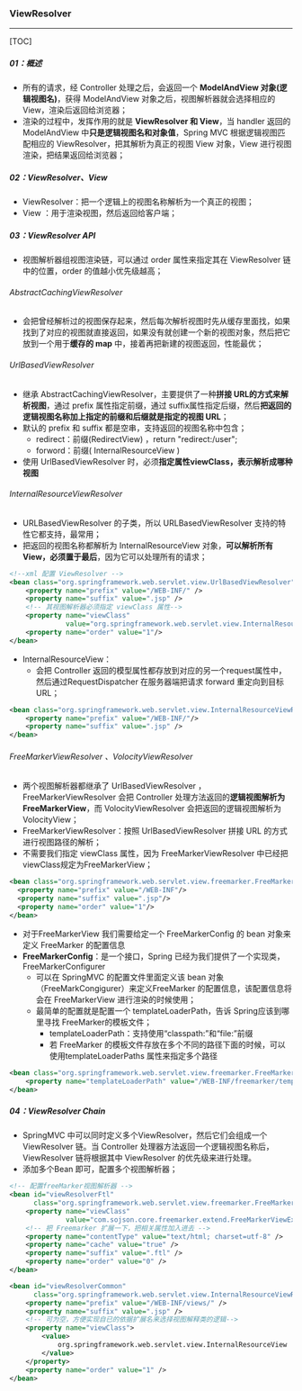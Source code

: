 ### ViewResolver

------

[TOC]

##### 01：概述

- 所有的请求，经 Controller 处理之后，会返回一个 **ModelAndView 对象(逻辑视图名)**，获得 ModelAndView 对象之后，视图解析器就会选择相应的View，渲染后返回给浏览器；
- 渲染的过程中，发挥作用的就是 **ViewResolver 和 View**，当 handler 返回的 ModelAndView 中**只是逻辑视图名和对象值**，Spring MVC 根据逻辑视图匹配相应的 ViewResolver，把其解析为真正的视图 View 对象，View 进行视图渲染，把结果返回给浏览器；

##### 02：ViewResolver、View

- ViewResolver：把一个逻辑上的视图名称解析为一个真正的视图；
- View ：用于渲染视图，然后返回给客户端；

##### 03：ViewResolver API

- 视图解析器组视图渲染链，可以通过 order 属性来指定其在 ViewResolver 链中的位置，order 的值越小优先级越高；

###### AbstractCachingViewResolver

- 会把曾经解析过的视图保存起来，然后每次解析视图时先从缓存里面找，如果找到了对应的视图就直接返回，如果没有就创建一个新的视图对象，然后把它放到一个用于**缓存的 map** 中，接着再把新建的视图返回，性能最优；

###### UrlBasedViewResolver

- 继承 AbstractCachingViewResolver，主要提供了一种**拼接 URL的方式来解析视图**，通过 prefix 属性指定前缀，通过 suffix属性指定后缀，然后**把返回的逻辑视图名称加上指定的前缀和后缀就是指定的视图 URL**；
- 默认的 prefix 和 suffix 都是空串，支持返回的视图名称中包含；
  - redirect：前缀(RedirectView) ，return "redirect:/user"; 
  - forword：前缀( InternalResourceView )
- 使用 UrlBasedViewResolver 时，必须**指定属性viewClass，表示解析成哪种视图**

###### InternalResourceViewResolver

- URLBasedViewResolver 的子类，所以 URLBasedViewResolver 支持的特性它都支持，最常用；
- 把返回的视图名称都解析为 InternalResourceView 对象，**可以解析所有View，必须置于最后**，因为它可以处理所有的请求；

```xml
<!--xml 配置 ViewResolver -->
<bean class="org.springframework.web.servlet.view.UrlBasedViewResolver">
    <property name="prefix" value="/WEB-INF/" />
    <property name="suffix" value=".jsp" />
    <!-- 其视图解析器必须指定 viewClass 属性-->
    <property name="viewClass"
              value="org.springframework.web.servlet.view.InternalResourceView"/>
    <property name="order" value="1"/>
</bean>
```

- InternalResourceView：
  - 会把 Controller 返回的模型属性都存放到对应的另一个request属性中，然后通过RequestDispatcher 在服务器端把请求 forward 重定向到目标 URL；

```xml
<bean class="org.springframework.web.servlet.view.InternalResourceViewResolver">
	<property name="prefix" value="/WEB-INF/"/>
	<property name="suffix" value=".jsp" />
</bean>
```

###### FreeMarkerViewResolver 、VolocityViewResolver

- 两个视图解析器都继承了 UrlBasedViewResolver ，FreeMarkerViewResolver 会把 Controller 处理方法返回的**逻辑视图解析为 FreeMarkerView**，而 VolocityViewResolver 会把返回的逻辑视图解析为 VolocityView；
- FreeMarkerViewResolver：按照 UrlBasedViewResolver 拼接 URL 的方式进行视图路径的解析；
- 不需要我们指定 viewClass 属性，因为 FreeMarkerViewResolver 中已经把viewClass规定为FreeMarkerView；

```xml
<bean class="org.springframework.web.servlet.view.freemarker.FreeMarkerViewResolver">
  <property name="prefix" value="/WEB-INF"/>
  <property name="suffix" value=".jsp"/>
  <property name="order" value="1"/>
</bean>
```

- 对于FreeMarkerView 我们需要给定一个 FreeMarkerConfig 的 bean 对象来定义 FreeMarker 的配置信息 
- **FreeMarkerConfig**：是一个接口，Spring 已经为我们提供了一个实现类，FreeMarkerConfigurer 
  - 可以在 SpringMVC 的配置文件里面定义该 bean 对象（FreeMarkCongigurer）来定义FreeMarker 的配置信息，该配置信息将会在 FreeMarkerView 进行渲染的时候使用；
  - 最简单的配置就是配置一个 templateLoaderPath，告诉 Spring应该到哪里寻找 FreeMarker的模板文件；
    -  templateLoaderPath：支持使用“classpath:”和“file:”前缀
    - 若 FreeMarker 的模板文件存放在多个不同的路径下面的时候，可以使用templateLoaderPaths 属性来指定多个路径

``` xml
<bean class="org.springframework.web.servlet.view.freemarker.FreeMarkerConfigurer">
	<property name="templateLoaderPath" value="/WEB-INF/freemarker/template"/>
</bean>
```

##### 04：ViewResolver Chain

- SpringMVC 中可以同时定义多个ViewResolver，然后它们会组成一个 ViewResolver 链。当 Controller 处理器方法返回一个逻辑视图名称后，ViewResolver 链将根据其中 ViewResolver 的优先级来进行处理。
- 添加多个Bean 即可，配置多个视图解析器；

```xml
<!-- 配置freeMarker视图解析器 -->
<bean id="viewResolverFtl"
      class="org.springframework.web.servlet.view.freemarker.FreeMarkerViewResolver">
    <property name="viewClass"
              value="com.sojson.core.freemarker.extend.FreeMarkerViewExtend" />
    <!-- 把 Freemarker 扩展一下，把相关属性加入进去 -->
    <property name="contentType" value="text/html; charset=utf-8" />
    <property name="cache" value="true" />
    <property name="suffix" value=".ftl" />
    <property name="order" value="0" />
</bean>

<bean id="viewResolverCommon"
      class="org.springframework.web.servlet.view.InternalResourceViewResolver">
    <property name="prefix" value="/WEB-INF/views/" />
    <property name="suffix" value=".jsp" />
    <!-- 可为空，方便实现自已的依据扩展名来选择视图解释类的逻辑-->
    <property name="viewClass">
        <value>
            org.springframework.web.servlet.view.InternalResourceView
        </value>
    </property>
    <property name="order" value="1" />
</bean>
```
